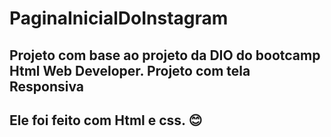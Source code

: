 # PaginaInicialDoInstagram
## Projeto com base ao projeto da DIO do bootcamp Html Web Developer. Projeto com tela Responsiva
## Ele foi feito com Html e css. :blush:
